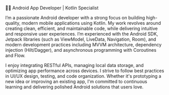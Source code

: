 👨‍💻 Android App Developer | Kotlin Specialist

I’m a passionate Android developer with a strong focus on building high-quality, modern mobile applications using Kotlin. My work revolves around creating clean, efficient, and maintainable code, while delivering intuitive and responsive user experiences. I’m experienced with the Android SDK, Jetpack libraries (such as ViewModel, LiveData, Navigation, Room), and modern development practices including MVVM architecture, dependency injection (Hilt/Dagger), and asynchronous programming with Coroutines and Flow.

I enjoy integrating RESTful APIs, managing local data storage, and optimizing app performance across devices. I strive to follow best practices in UI/UX design, testing, and code organization. Whether it's prototyping a new idea or improving an existing app, I'm committed to continuous learning and delivering polished Android solutions that users love.
